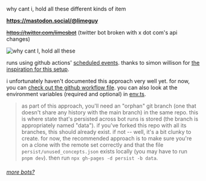 why cant i, hold all these different kinds of item

**https://mastodon.social/@limeguy**

~~https://twitter.com/limesbot~~ (twitter bot broken with x dot com's api changes)

![why cant I, hold all these](https://i.imgur.com/gBDp6Qs.png)

runs using github actions' [scheduled events](https://docs.github.com/en/actions/reference/events-that-trigger-workflows#scheduled-events). thanks to simon willison for [the inspiration for this setup](https://simonwillison.net/2020/Oct/9/git-scraping/).

i unfortunately haven't documented this approach very well yet. for now, you can [check out the github workflow file](.github/workflows/twoot.yml). you can also look at the environment variables (required and optional) in [env.ts](src/env.ts).

> as part of this approach, you'll need an "orphan" git branch (one that doesn't share any history with the main branch) in the same repo. this is where state that's persisted across bot runs is stored (the branch is appropriately named "data"). if you've forked this repo with all its branches, this should already exist. if not -- well, it's a bit clunky to create. for now, the recommended approach is to make sure you're on a clone with the remote set correctly and that the file `persist/unused_concepts.json` exists locally (you may have to run `pnpm dev`). then run `npx gh-pages -d persist -b data`.

###### [more bots?](https://github.com/lostfictions?tab=repositories&q=botally)
